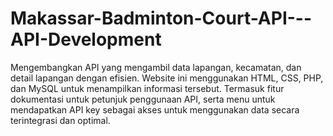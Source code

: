# Makassar-Badminton-Court-API---API-Development
Mengembangkan API yang mengambil data lapangan, kecamatan, dan detail lapangan dengan efisien. Website ini menggunakan HTML, CSS, PHP, dan MySQL untuk menampilkan informasi tersebut. Termasuk fitur dokumentasi untuk petunjuk penggunaan API, serta menu untuk mendapatkan API key sebagai akses untuk menggunakan data secara terintegrasi dan optimal.
